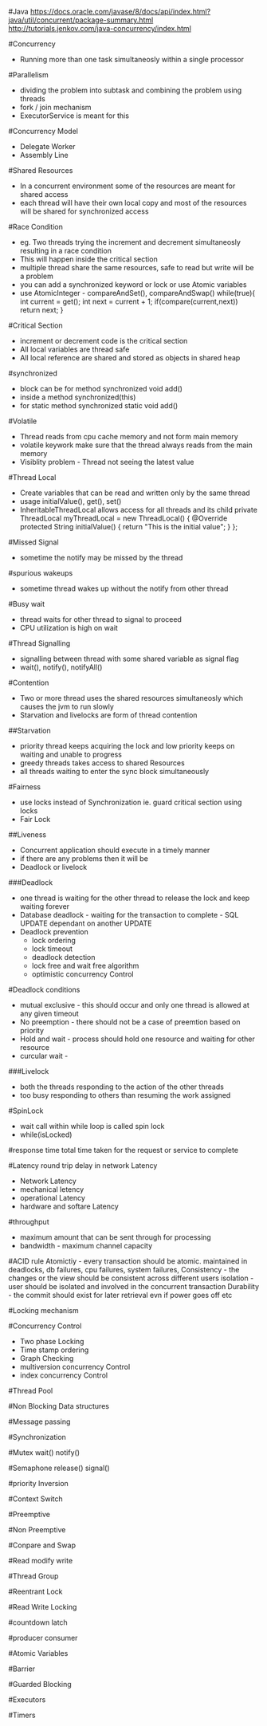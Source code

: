 #Java
https://docs.oracle.com/javase/8/docs/api/index.html?java/util/concurrent/package-summary.html
http://tutorials.jenkov.com/java-concurrency/index.html

#Concurrency
* Running more than one task simultaneosly within a single processor

#Parallelism
* dividing the problem into subtask and combining the problem using threads
* fork / join mechanism
* ExecutorService is meant for this

#Concurrency Model
* Delegate Worker
* Assembly Line

#Shared Resources
* In a concurrent environment some of the resources are meant for shared access
* each thread will have their own local copy and most of the resources will be shared for synchronized access

#Race Condition
* eg. Two threads trying the increment and decrement simultaneosly resulting in a race condition
* This will happen inside the critical section
* multiple thread share the same resources, safe to read but write will be a problem
* you can add a synchronized keyword or lock or use Atomic variables
* use AtomicInteger - compareAndSet(), compareAndSwap()
    while(true){
      int current = get();
      int next = current + 1;
      if(compare(current,next))
        return next;
    }

#Critical Section
* increment or decrement code is the critical section
* All local variables are thread safe
* All local reference are shared and stored as objects in shared heap

#synchronized
* block can be for method synchronized void add()
* inside a method synchronized(this)
* for static method synchronized static void add()

#Volatile
* Thread reads from cpu cache memory and not form main memory
* volatile keywork make sure that the thread always reads from the main memory
* Visiblity problem - Thread not seeing the latest value

#Thread Local
* Create variables that can be read and written only by the same thread
* usage initialValue(), get(), set()
* InheritableThreadLocal allows access for all threads and its child
private ThreadLocal myThreadLocal = new ThreadLocal<String>() {
    @Override protected String initialValue() {
        return "This is the initial value";
    }
};

#Missed Signal
* sometime the notify may be missed by the thread

#spurious wakeups
* sometime thread wakes up without the notify from other thread

#Busy wait
* thread waits for other thread to signal to proceed
* CPU utilization is high on wait

#Thread Signalling
* signalling between thread with some shared variable as signal flag
* wait(), notify(), notifyAll()

#Contention
* Two or more thread uses the shared resources simultaneosly which causes the jvm to run slowly
* Starvation and livelocks are form of thread contention

##Starvation
* priority thread keeps acquiring the lock and low priority keeps on waiting and unable to progress
* greedy threads takes access to shared Resources
* all threads waiting to enter the sync block simultaneously

#Fairness
* use locks instead of Synchronization ie. guard critical section using locks
* Fair Lock

##Liveness
* Concurrent application should execute in a timely manner
* if there are any problems then it will be
* Deadlock or livelock

###Deadlock
* one thread is waiting for the other thread to release the lock and keep waiting forever
* Database deadlock - waiting for the transaction to complete - SQL UPDATE dependant on another UPDATE
* Deadlock prevention
  * lock ordering
  * lock timeout
  * deadlock detection
  * lock free and wait free algorithm
  * optimistic concurrency Control

#Deadlock conditions
* mutual exclusive - this should occur and only one thread is allowed at any given timeout
* No preemption - there should not be a case of preemtion based on priority
* Hold and wait - process should hold one resource and waiting for other resource
* curcular wait -

###Livelock
* both the threads responding to the action of the other threads
* too busy responding to others than resuming the work assigned

#SpinLock
* wait call within while loop is called spin lock
* while(isLocked)

#response time
total time taken for the request or service to complete

#Latency
round trip delay in network Latency
* Network Latency
* mechanical letency
* operational Latency
* hardware and softare Latency

#throughput
* maximum amount that can be sent through for processing
* bandwidth - maximum channel capacity

#ACID rule
Atomictiy - every transaction should be atomic. maintained in
deadlocks, db failures, cpu failures, system failures,
Consistency - the changes or the view should be consistent across different users
isolation - user should be isolated and involved in the concurrent transaction
Durability - the commit should exist for later retrieval evn if power goes off etc

#Locking mechanism

#Concurrency Control
* Two phase Locking
* Time stamp ordering
* Graph Checking
* multiversion concurrency Control
* index concurrency Control

#Thread Pool

#Non Blocking Data structures

#Message passing

#Synchronization

#Mutex
wait()
notify()

#Semaphone
release()
signal()

#priority Inversion

#Context Switch

#Preemptive

#Non Preemptive

#Conpare and Swap

#Read modify write

#Thread Group

#Reentrant Lock

#Read Write Locking

#countdown latch

#producer consumer

#Atomic Variables

#Barrier

#Guarded Blocking

#Executors

#Timers
